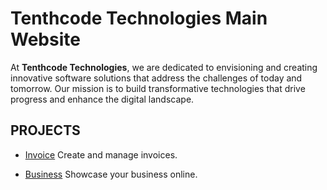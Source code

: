 # Tenthcode Technologies Main Website

At **Tenthcode Technologies**, we are dedicated
to envisioning and creating innovative software
solutions that address the challenges of today
and tomorrow. Our mission is to build transformative
technologies that drive progress and enhance the
digital landscape.

## PROJECTS
- [Invoice]()
    Create and manage invoices.

- [Business]()
    Showcase your business online.
